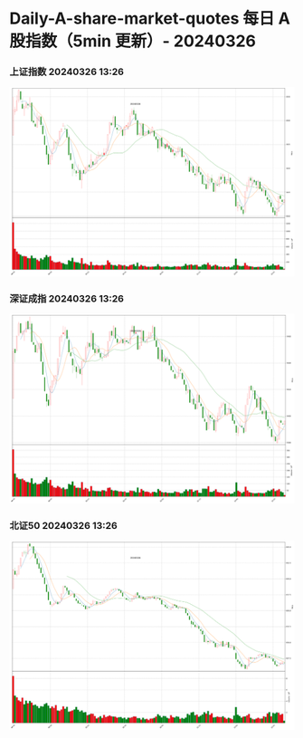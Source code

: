
# Daily-A-share-market-quotes 每日 A 股指数（5min 更新）- 20240326

### 上证指数 20240326 13:26
![](./fig/2024/3/20240326-sh000001.png)

### 深证成指 20240326 13:26
![](./fig/2024/3/20240326-sz399001.png)

### 北证50 20240326 13:26
![](./fig/2024/3/20240326-bj899050.png)
